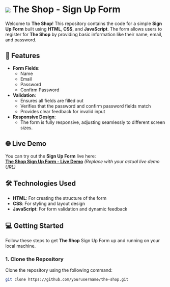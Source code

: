# <img src="/images/The_Shop.jpg"> **The Shop** - Sign Up Form

Welcome to **The Shop**! This repository contains the code for a simple **Sign Up Form** built using **HTML**, **CSS**, and **JavaScript**. The form allows users to register for **The Shop** by providing basic information like their name, email, and password.

## 🚀 Features

- **Form Fields**:
  - Name
  - Email
  - Password
  - Confirm Password
- **Validation**:
  - Ensures all fields are filled out
  - Verifies that the password and confirm password fields match
  - Provides clear feedback for invalid input
- **Responsive Design**:
  - The form is fully responsive, adjusting seamlessly to different screen sizes.

## 🌐 Live Demo

You can try out the **Sign Up Form** live here:  
[**The Shop Sign Up Form - Live Demo**](https://yourdemo-link.com) *(Replace with your actual live demo URL)*

## 🛠️ Technologies Used

- **HTML**: For creating the structure of the form
- **CSS**: For styling and layout design
- **JavaScript**: For form validation and dynamic feedback

## 💻 Getting Started

Follow these steps to get **The Shop** Sign Up Form up and running on your local machine.

### 1. Clone the Repository

Clone the repository using the following command:

```bash
git clone https://github.com/yourusername/the-shop.git

